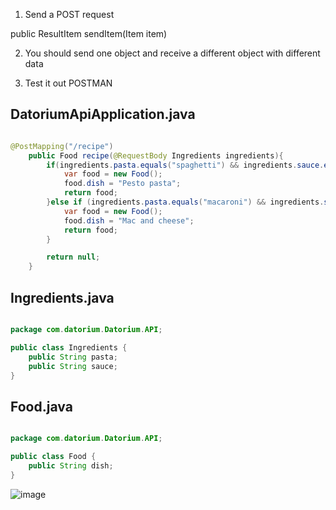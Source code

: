 1. Send a POST request

public ResultItem sendItem(Item item)

2. You should send one object and receive a different object with different data

3. Test it out POSTMAN


## DatoriumApiApplication.java
```java

@PostMapping("/recipe")
    public Food recipe(@RequestBody Ingredients ingredients){
        if(ingredients.pasta.equals("spaghetti") && ingredients.sauce.equals("pesto")){
            var food = new Food();
            food.dish = "Pesto pasta";
            return food;
        }else if (ingredients.pasta.equals("macaroni") && ingredients.sauce.equals("creamy cheese")) {
            var food = new Food();
            food.dish = "Mac and cheese";
            return food;
        }

        return null;
    }
```

## Ingredients.java
```java

package com.datorium.Datorium.API;

public class Ingredients {
    public String pasta;
    public String sauce;
}
```

## Food.java
```java

package com.datorium.Datorium.API;

public class Food {
    public String dish;
}
```


![image](https://github.com/user-attachments/assets/ea932cb5-439a-45fc-b501-d520a9518c78)


